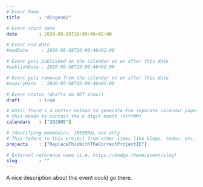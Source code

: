 ```yaml
---
# Event Name
title       : "dinges02"

# Event start date
date        : 2020-05-08T20:09:46+02:00

# Event end date
#endDate     : 2020-05-08T20:09:46+02:00

# Event gets published on the calendar on or after this date
#publishDate : 2020-05-08T20:09:46+02:00

# Event gets removed from the calendar on or after this date
#expiryDate  : 2020-05-08T20:09:46+02:00

# Event status (drafts do NOT show!)
draft       : true

# Until there's a better method to generate the separate calendar pages;
# this needs to contain the 6 digit month (YYYYMM)
calendars   : ["202005"]

# Identifying mnemonics, INTERNAL use only.
# This refers to this project from other items like blogs, teams, etc.
projects    : ["ReplaceThisWithTheCorrectProjectID"]

# External reference name (i.e. https://bodge.theme/event/slug)
slug        : ""
---
```


A nice description about this event could go there.
